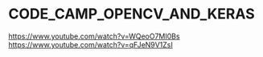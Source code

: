 # CODE_CAMP_OPENCV_AND_KERAS
<table>
  
https://www.youtube.com/watch?v=WQeoO7MI0Bs
https://www.youtube.com/watch?v=qFJeN9V1ZsI
</table>
